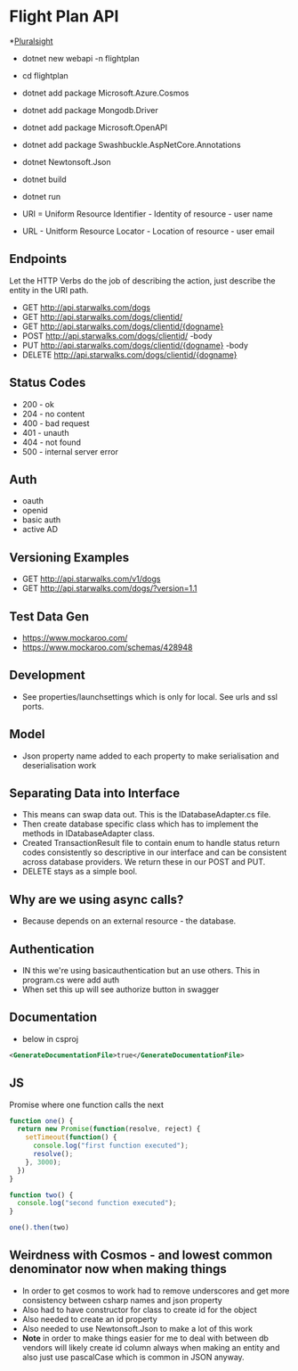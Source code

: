 # Flight Plan API

*[Pluralsight](https://app.pluralsight.com/library/courses/asp-dot-net-core-6-webapi-using-nosql-databases/table-of-contents)

* dotnet new webapi -n flightplan
* cd flightplan
* dotnet add package Microsoft.Azure.Cosmos
* dotnet add package Mongodb.Driver
* dotnet add package Microsoft.OpenAPI
* dotnet add package Swashbuckle.AspNetCore.Annotations
* dotnet Newtonsoft.Json
* dotnet build
* dotnet run

* URI = Uniform Resource Identifier - Identity of resource - user name
* URL - Unitform Resource Locator - Location of resource - user email

## Endpoints

Let the HTTP Verbs do the job of describing the action, just describe the entity in the URI path.

* GET http://api.starwalks.com/dogs
* GET http://api.starwalks.com/dogs/clientid/
* GET http://api.starwalks.com/dogs/clientid/{dogname}
* POST http://api.starwalks.com/dogs/clientid/ -body
* PUT http://api.starwalks.com/dogs/clientid/{dogname} -body
* DELETE http://api.starwalks.com/dogs/clientid/{dogname}

## Status Codes

* 200 - ok
* 204 - no content
* 400 - bad request
* 401 - unauth
* 404 - not found
* 500 - internal server error

## Auth

* oauth
* openid
* basic auth
* active AD

## Versioning Examples

* GET http://api.starwalks.com/v1/dogs  
* GET http://api.starwalks.com/dogs/?version=1.1

## Test Data Gen

* https://www.mockaroo.com/
* https://www.mockaroo.com/schemas/428948

## Development

* See properties/launchsettings which is only for local. See urls and ssl ports.

## Model

* Json property name added to each property to make serialisation and deserialisation work

## Separating Data into Interface

* This means can swap data out. This is the IDatabaseAdapter.cs file.
* Then create database specific class which has to implement the methods in IDatabaseAdapter class.
* Created TransactionResult file to contain enum to handle status return codes consistently so descriptive in our interface and can be consistent across database providers. We return these in our POST and PUT.
* DELETE stays as a simple bool.

## Why are we using async calls?

* Because depends on an external resource - the database.

## Authentication

* IN this we're using basicauthentication but an use others. This in program.cs were add auth
* When set this up will see authorize button in swagger

## Documentation

* below in csproj

```xml
<GenerateDocumentationFile>true</GenerateDocumentationFile>
```

## JS

Promise where one function calls the next

```javascript
function one() {
  return new Promise(function(resolve, reject) {
    setTimeout(function() {
      console.log("first function executed");
      resolve();
    }, 3000);
  })
}

function two() {
  console.log("second function executed");
}

one().then(two)
```

## Weirdness with Cosmos - and lowest common denominator now when making things

* In order to get cosmos to work had to remove underscores and get more consistency between csharp names and json property
* Also had to have constructor for class to create id for the object
* Also needed to create an id property
* Also needed to use Newtonsoft.Json to make a lot of this work
* **Note** in order to make things easier for me to deal with between db vendors will likely create id column always when making an entity and also just use pascalCase which is common in JSON anyway.